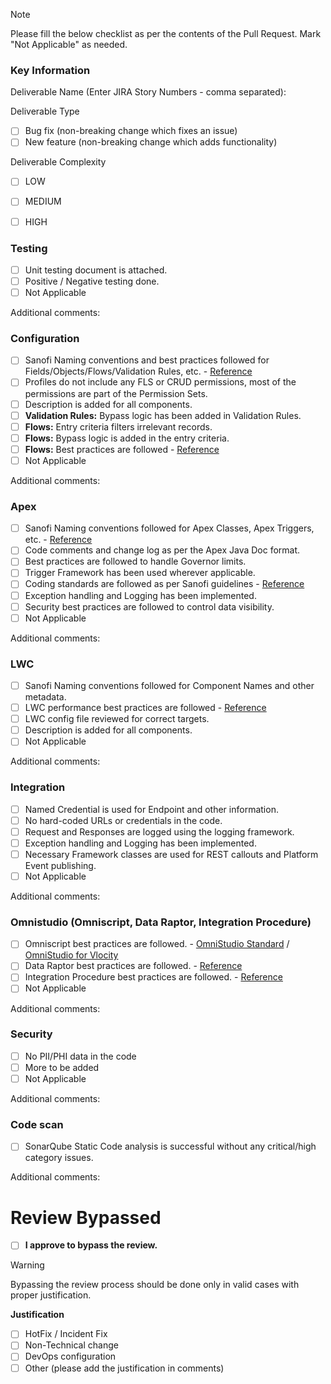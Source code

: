 > [!NOTE]
> Please fill the below checklist as per the contents of the Pull Request. 
> Mark "Not Applicable" as needed.

### Key Information

Deliverable Name (Enter JIRA Story Numbers - comma separated):

Deliverable Type

- [ ] Bug fix (non-breaking change which fixes an issue)
- [ ] New feature (non-breaking change which adds functionality)

Deliverable Complexity

- [ ] LOW
- [ ] MEDIUM
- [ ] HIGH


### Testing

- [ ] Unit testing document is attached.
- [ ] Positive / Negative testing done.
- [ ] Not Applicable

Additional comments: 

### Configuration

- [ ] Sanofi Naming conventions and best practices followed for Fields/Objects/Flows/Validation Rules, etc.  - [Reference](https://ts.accenture.com/:x:/r/sites/SanofiHealthCloud/Shared%20Documents/General/9_Developer%20Guidelines/Sanofi%20-%20SFDC%20Naming%20Conventions.xls?d=w56831bf8a67b4e88bd9f1925d476f991&csf=1&web=1&e=XDRSuT)
- [ ] Profiles do not include any FLS or CRUD permissions, most of the permissions are part of the Permission Sets.
- [ ] Description is added for all components.
- [ ] **Validation Rules:** Bypass logic has been added in Validation Rules.
- [ ] **Flows:** Entry criteria filters irrelevant records.
- [ ] **Flows:** Bypass logic is added in the entry criteria.
- [ ] **Flows:** Best practices are followed - [Reference](https://admin.salesforce.com/blog/2021/the-ultimate-guide-to-flow-best-practices-and-standards)
- [ ] Not Applicable

Additional comments: 

### Apex

- [ ] Sanofi Naming conventions followed for Apex Classes, Apex Triggers, etc.  - [Reference](https://ts.accenture.com/:x:/r/sites/SanofiHealthCloud/Shared%20Documents/General/9_Developer%20Guidelines/Sanofi%20-%20SFDC%20Naming%20Conventions.xls?d=w56831bf8a67b4e88bd9f1925d476f991&csf=1&web=1&e=XDRSuT)
- [ ] Code comments and change log as per the Apex Java Doc format.
- [ ] Best practices are followed to handle Governor limits. 
- [ ] Trigger Framework has been used wherever applicable.
- [ ] Coding standards are followed as per Sanofi guidelines - [Reference](https://ts.accenture.com/:p:/r/sites/SanofiHealthCloud/Shared%20Documents/General/9_Developer%20Guidelines/Sanofi%20-%20Developer%20Guidelines%20and%20Best%20Practices.pptx?d=w2a8e20101e4d4382b282878ce629ac77&csf=1&web=1&e=zDnagC)
- [ ] Exception handling and Logging has been implemented.
- [ ] Security best practices are followed to control data visibility.
- [ ] Not Applicable

Additional comments: 

### LWC

- [ ] Sanofi Naming conventions followed for Component Names and other metadata.
- [ ] LWC performance best practices are followed - [Reference](https://developer.salesforce.com/blogs/2020/06/lightning-web-components-performance-best-practices)
- [ ] LWC config file reviewed for correct targets.
- [ ] Description is added for all components.
- [ ] Not Applicable

Additional comments: 

### Integration

- [ ] Named Credential is used for Endpoint and other information.
- [ ] No hard-coded URLs or credentials in the code.
- [ ] Request and Responses are logged using the logging framework.
- [ ] Exception handling and Logging has been implemented.
- [ ] Necessary Framework classes are used for REST callouts and Platform Event publishing.
- [ ] Not Applicable

Additional comments: 

### Omnistudio (Omniscript, Data Raptor, Integration Procedure)

- [ ] Omniscript best practices are followed. - [OmniStudio Standard](https://help.salesforce.com/s/articleView?id=sf.os_omniscript_best_practices_8368.htm&type=5) / [OmniStudio for Vlocity](https://help.salesforce.com/s/articleView?id=sf.os_omnistudio_for_vlocity.htm&type=5) 
- [ ] Data Raptor best practices are followed. - [Reference](https://help.salesforce.com/s/articleView?id=sf.os_omniscript_best_practices.htm&type=5)
- [ ] Integration Procedure best practices are followed. - [Reference](https://help.salesforce.com/s/articleView?id=sf.os_integration_procedure_best_practices_54721.htm&type=5)
- [ ] Not Applicable

Additional comments: 

### Security

- [ ] No PII/PHI data in the code
- [ ] More to be added
- [ ] Not Applicable

Additional comments: 

### Code scan

- [ ] SonarQube Static Code analysis is successful without any critical/high category issues.

Additional comments: 

# Review Bypassed

- [ ] **I approve to bypass the review.**

> [!WARNING]
> Bypassing the review process should be done only in valid cases with proper justification.

**Justification**

- [ ] HotFix / Incident Fix
- [ ] Non-Technical change
- [ ] DevOps configuration
- [ ] Other (please add the justification in comments)
